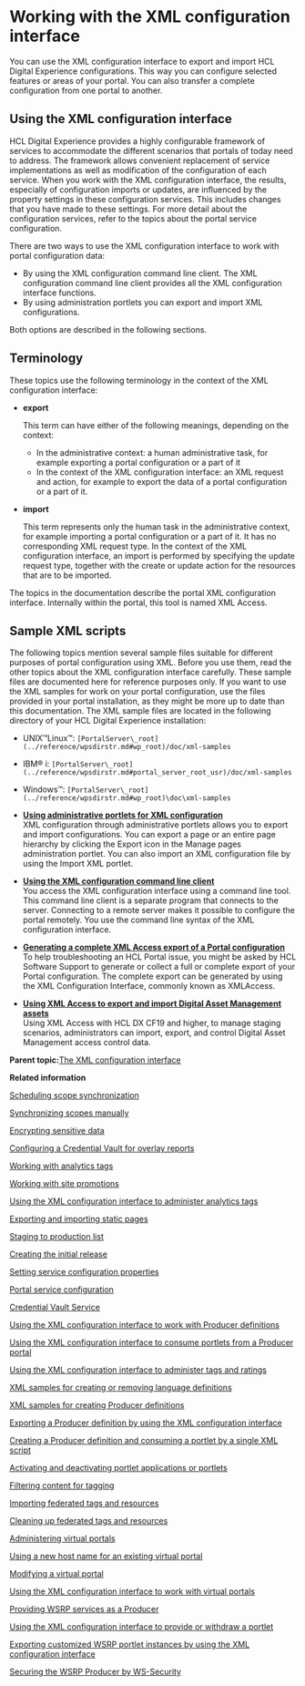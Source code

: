 # Working with the XML configuration interface

You can use the XML configuration interface to export and import HCL Digital Experience configurations. This way you can configure selected features or areas of your portal. You can also transfer a complete configuration from one portal to another.

## Using the XML configuration interface

HCL Digital Experience provides a highly configurable framework of services to accommodate the different scenarios that portals of today need to address. The framework allows convenient replacement of service implementations as well as modification of the configuration of each service. When you work with the XML configuration interface, the results, especially of configuration imports or updates, are influenced by the property settings in these configuration services. This includes changes that you have made to these settings. For more detail about the configuration services, refer to the topics about the portal service configuration.

There are two ways to use the XML configuration interface to work with portal configuration data:

-   By using the XML configuration command line client. The XML configuration command line client provides all the XML configuration interface functions.
-   By using administration portlets you can export and import XML configurations.

Both options are described in the following sections.

## Terminology

These topics use the following terminology in the context of the XML configuration interface:

-   **export**

    This term can have either of the following meanings, depending on the context:

    -   In the administrative context: a human administrative task, for example exporting a portal configuration or a part of it
    -   In the context of the XML configuration interface: an XML request and action, for example to export the data of a portal configuration or a part of it.
-   **import**

    This term represents only the human task in the administrative context, for example importing a portal configuration or a part of it. It has no corresponding XML request type. In the context of the XML configuration interface, an import is performed by specifying the update request type, together with the create or update action for the resources that are to be imported.


The topics in the documentation describe the portal XML configuration interface. Internally within the portal, this tool is named XML Access.

## Sample XML scripts

The following topics mention several sample files suitable for different purposes of portal configuration using XML. Before you use them, read the other topics about the XML configuration interface carefully. These sample files are documented here for reference purposes only. If you want to use the XML samples for work on your portal configuration, use the files provided in your portal installation, as they might be more up to date than this documentation. The XML sample files are located in the following directory of your HCL Digital Experience installation:

-   UNIX™Linux™: `[PortalServer\_root](../reference/wpsdirstr.md#wp_root)/doc/xml-samples`
-   IBM® i: `[PortalServer\_root](../reference/wpsdirstr.md#portal_server_root_usr)/doc/xml-samples`
-   Windows™: `[PortalServer\_root](../reference/wpsdirstr.md#wp_root)\doc\xml-samples`

-   **[Using administrative portlets for XML configuration](../admin-system/adxmltsk_portlets.md)**  
XML configuration through administrative portlets allows you to export and import configurations. You can export a page or an entire page hierarchy by clicking the Export icon in the Manage pages administration portlet. You can also import an XML configuration file by using the Import XML portlet.
-   **[Using the XML configuration command line client](../admin-system/adxmltsk_cmdln.md)**  
You access the XML configuration interface using a command line tool. This command line client is a separate program that connects to the server. Connecting to a remote server makes it possible to configure the portal remotely. You use the command line syntax of the XML configuration interface.
-   **[Generating a complete XML Access export of a Portal configuration](../admin-system/gen_xmlaccessexpt_ptlconfig.md)**  
To help troubleshooting an HCL Portal issue, you might be asked by HCL Software Support to generate or collect a full or complete export of your Portal configuration. The complete export can be generated by using the XML Configuration Interface, commonly known as XMLAccess.
-   **[Using XML Access to export and import Digital Asset Management assets](../admin-system/adxmldam.md)**  
 Using XML Access with HCL DX CF19 and higher, to manage staging scenarios, administrators can import, export, and control Digital Asset Management access control data.

**Parent topic:**[The XML configuration interface](../admin-system/admxmlai.md)

**Related information**  


[Scheduling scope synchronization](../wcm/wcm_tagrate_syncscope_sched.md)

[Synchronizing scopes manually](../wcm/wcm_tagrate_syncscope_manual.md)

[Encrypting sensitive data](../admin-system/srtencrpsnstdt.md)

[Configuring a Credential Vault for overlay reports](../admin-system/sa_asa_overlay_cfg_crd_vlt.md)

[Working with analytics tags](../admin-system/sa_asa_anal_tags_work.md)

[Working with site promotions](../admin-system/sa_asa_site_prom_ui.md)

[Using the XML configuration interface to administer analytics tags](../admin-system/sa_asa_anal_xml.md)

[Exporting and importing static pages](../admin-system/spa_xml.md)

[Staging to production list](../deploy/dep_stage_check.md)

[Creating the initial release](../deploy/dep_cir.md)

[Setting service configuration properties](../admin-system/adsetcfg.md)

[Portal service configuration](../admin-system/srvcfgref.md)

[Credential Vault Service](../admin-system/srvcfgref_cred_vault.md)

[Using the XML configuration interface to work with Producer definitions](../admin-system/wsrpt_cons_wrkprd_xml.md)

[Using the XML configuration interface to consume portlets from a Producer portal](../admin-system/wsrpt_cons_consrv_xml.md)

[Using the XML configuration interface to administer tags and ratings](../admin-system/tag_rate_xml.md)

[XML samples for creating or removing language definitions](../admin-system/adxmlsmp_lang.md)

[XML samples for creating Producer definitions](../admin-system/wsrpr_cons_crtprd_samp1.md)

[Exporting a Producer definition by using the XML configuration interface](../admin-system/wsrpt_cons_expprd_xml.md)

[Creating a Producer definition and consuming a portlet by a single XML script](../admin-system/wsrpt_cons_singl_xml.md)

[Activating and deactivating portlet applications or portlets](../admin-system/portletapps_activate.md)

[Filtering content for tagging](../admin-system/tag_rate_adm_filtr_cont.md)

[Importing federated tags and resources](../admin-system/tag_fed_admin_import.md)

[Cleaning up federated tags and resources](../admin-system/tag_fed_admin_cleanup.md)

[Administering virtual portals](../admin-system/advp_adm.md)

[Using a new host name for an existing virtual portal](../admin-system/advpref_limits_new_hostname.md)

[Modifying a virtual portal](../admin-system/advp_tsk_modify.md)

[Using the XML configuration interface to work with virtual portals](../admin-system/advp_xml.md)

[Providing WSRP services as a Producer](../admin-system/wsrpt_prod_prvd_ws.md)

[Using the XML configuration interface to provide or withdraw a portlet](../admin-system/wsrpt_prod_prvd_by_xml.md)

[Exporting customized WSRP portlet instances by using the XML configuration interface](../admin-system/wsrpr_prod_xmlxp_custplt.md)

[Securing the WSRP Producer by WS-Security](../admin-system/wsrpt_prod_sec_ws_wss.md)

